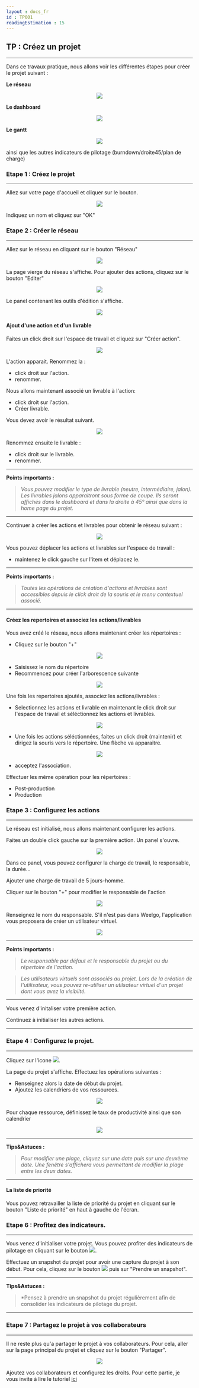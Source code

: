 ```yaml
---
layout : docs_fr
id : TP001
readingEstimation : 15
---
```


## TP : Créez un projet
------------------------

Dans ce travaux pratique, nous allons voir les différentes étapes pour créer le projet suivant :

**Le réseau**

<p align="center">
<img src="reseauCible.png">
</p>

**Le dashboard**

<p align="center">
<img src="dashboardCible.png">
</p>


**Le gantt**

<p align="center">
<img src="ganttCible.png">
</p>

ainsi que les autres indicateurs de pilotage (burndown/droite45/plan de charge)

### Etape 1 : Créez le projet
------------------------

Allez sur votre page d'accueil et cliquer sur le bouton.

<p align="center">
<img src="boutonCreerProjet.png">
</p>

Indiquez un nom et cliquez sur "OK"

### Etape 2 : Créer le réseau
------------------------

Allez sur le réseau en cliquant sur le bouton "Réseau"

<p align="center">
<img src="boutonReseau.png">
</p>

La page vierge du réseau s'affiche. Pour ajouter des actions, cliquez sur le bouton "Editer" 

<p align="center">
<img src="boutonEditer.png">
</p>

Le panel contenant les outils d'édition s'affiche.

<p align="center">
<img src="panelEdition.png">
</p>

#### Ajout d'une action et d'un livrable


Faites un click droit sur l'espace de travail et cliquez sur "Créer action". 

<p align="center">
<img src="menuContextuelCreerAction.png">
</p>

L'action apparait. Renommez la :
* click droit sur l'action.
* renommer.

Nous allons maintenant associé un livrable à l'action: 
* click droit sur l'action.
* Créer livrable.

Vous devez avoir le résultat suivant. 

<p align="center">
<img src="actionLivrable1png">
</p>

Renommez ensuite le livrable : 
* click droit sur le livrable.
* renommer.

---
**Points importants :**

>*Vous pouvez modifier le type de livrable (neutre, intermédiaire, jalon). Les livrables jalons apparaitront sous forme de coupe. Ils seront affichés dans le dashboard et dans la droite à 45° ainsi que dans la home page du projet.*

---

Continuer à créer les actions et livrables pour obtenir le réseau suivant : 

<p align="center">
<img src="reseauCible.png">
</p>

Vous pouvez déplacer les actions et livrables sur l'espace de travail :
* maintenez le click gauche sur l'item et déplacez le.


---
**Points importants :**

>*Toutes les opérations de création d'actions et livrables sont accessibles depuis le click droit de la souris et le menu contextuel associé.*

---


#### Créez les repertoires et associez les actions/livrables

Vous avez créé le réseau, nous allons maintenant créer les répertoires : 
* Cliquez sur le bouton "+" 

<p align="center">
<img src="boutonAjoutRepertoire.png">
</p>

* Saisissez le nom du répertoire
* Recommencez pour créer l'arborescence suivante 

<p align="center">
<img src="arborescenceRepertoire.png">
</p>

Une fois les repertoires ajoutés, associez les actions/livrables : 
* Selectionnez les actions et livrable en maintenant le click droit sur l'espace de travail et séléctionnez les actions et livrables. 

<p align="center">
<img src="selectionMultiple.png">
</p>

* Une fois les actions séléctionnées, faites un click droit (maintenir) et dirigez la souris vers le répertoire. Une flèche va apparaitre. 

<p align="center">
<img src="associerReseauRepertoire.png">
</p>

* acceptez l'association. 

Effectuer les même opération pour les répertoires : 
* Post-production
* Production


### Etape 3 : Configurez les actions
------------------------

Le réseau est initialisé, nous allons maintenant configurer les actions. 

Faites un double click gauche sur la première action. Un panel s'ouvre. 

<p align="center">
<img src="panelConfigurationAction.png">
</p>

Dans ce panel, vous pouvez configurer la charge de travail, le responsable, la durée...

Ajouter une charge de travail de 5 jours-homme. 

Cliquer sur le bouton "+" pour modifier le responsable de l'action

<p align="center">
<img src="boutonPlusResponsable.png">
</p>

Renseignez le nom du responsable. S'il n'est pas dans Weelgo, l'application vous proposera de créer un utilisateur virtuel.

<p align="center">
<img src="creerUtilisateurVirtuel.png">
</p>

---

**Points importants :**

>*Le responsable par défaut et le responsable du projet ou du répertoire de l'action.* 

>*Les utilisateurs virtuels sont associés au projet. Lors de la création de l'utilisateur, vous pouvez re-utiliser un utilsateur virtuel d'un projet dont vous avez la visibilté.* 

---

Vous venez d'initaliser votre première action. 

Continuez à initialiser les autres actions. 

---

### Etape 4 : Configurez le projet. 
------------------------

Cliquez sur l'icone <img src="iconeConfigProjet.png">.

La page du projet s'affiche. Effectuez les opérations suivantes : 
* Renseignez alors la date de début du projet. 
* Ajoutez les calendriers de vos ressources. 

<p align="center">
<img src="configurerProjet.png">
</p>

Pour chaque ressource, définissez le taux de productivité ainsi que son calendrier 

<p align="center">
<img src="calendrier.png">
</p>

---

**Tips&Astuces :**
>*Pour modifier une plage, cliquez sur une date puis sur une deuxème date. Une fenêtre s'affichera vous permettant de modifier la plage entre les deux dates.*

---

#### La liste de priorité

Vous pouvez retravailler la liste de priorité du projet en cliquant sur le bouton "Liste de priorité" en haut à gauche de l'écran. 



### Etape 6 : Profitez des indicateurs. 
------------------------

Vous venez d'initialiser votre projet. Vous pouvez profiter des indicateurs de pilotage en cliquant sur le bouton 
<img src="boutonAnalyse.png">. 

Effectuez un snapshot du projet pour avoir une capture du projet à son début. Pour cela, cliquez sur le bouton <img src="boutonSnapshot.png"> puis sur "Prendre un snapshot". 

---

**Tips&Astuces :**
>*Pensez à prendre un snapshot du projet régulièrement afin de consolider les indicateurs de pilotage du projet. 

---

### Etape 7 : Partagez le projet à vos collaborateurs
------------------------

Il ne reste plus qu'a partager le projet à vos collaborateurs. Pour cela, aller sur la page principal du projet et cliquez sur le bouton "Partager". 

<p align="center">
<img src="ecranProjetPartager.png">
</p>

Ajoutez vos collaborateurs et configurez les droits. Pour cette partie, je vous invite à lire le tutoriel [ici](http://docs.weelgo.com/fr/tutoriels/partagez_projet/>)
